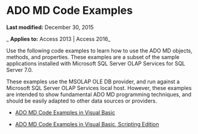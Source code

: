
# ADO MD Code Examples

 **Last modified:** December 30, 2015

 _ **Applies to:** Access 2013 | Access 2016_

Use the following code examples to learn how to use the ADO MD objects, methods, and properties. These examples are a subset of the sample applications installed with Microsoft SQL Server OLAP Services for SQL Server 7.0.

These examples use the MSOLAP OLE DB provider, and run against a Microsoft SQL Server OLAP Services local host. However, these examples are intended to show fundamental ADO MD programming techniques, and should be easily adapted to other data sources or providers.

- [ADO MD Code Examples in Visual Basic](7f8bc478-c432-befb-0a0a-a57c9da6f945.md)
    
- [ADO MD Code Examples in Visual Basic, Scripting Edition](d630c707-31a6-926e-8614-5e5ce189f602.md)
    

